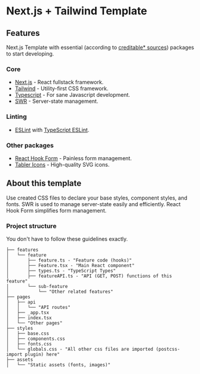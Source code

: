 # Next.js + Tailwind Template

## Features

Next.js Template with essential (according to [creditable* sources](https://github.com/Shadou1)) packages to start developing.

### Core
- [Next.js](https://nextjs.org/) - React fullstack framework.
- [Tailwind](https://tailwindcss.com/) - Utility-first CSS framework.
- [Typescript](https://www.typescriptlang.org/) - For sane Javascript development.
- [SWR](https://swr.vercel.app/) - Server-state management.

### Linting
- [ESLint](https://eslint.org/) with [TypeScript ESLint](https://github.com/typescript-eslint/typescript-eslint).

### Other packages
- [React Hook Form](https://react-hook-form.com/) - Painless form management.
- [Tabler Icons](https://github.com/tabler/tabler-icons) - High-quality SVG icons.

## About this template

Use created CSS files to declare your base styles, component styles, and fonts. SWR is used to manage server-state easily and efficiently. React Hook Form simplifies form management.

### Project structure

You don't have to follow these guidelines exactly.

```
├── features
│   └── feature
│       ├── feature.ts - "Feature code (hooks)"
│       ├── Feature.tsx - "Main React component"
│       ├── types.ts - "TypeScript Types"
│       ├── featureAPI.ts - "API (GET, POST) functions of this feature"
│       └── sub-feature
│           └── "Other related features"
├── pages
│   ├── api
│   │   └── "API routes"
│   ├── _app.tsx
│   ├── index.tsx
│   └── "Other pages"
├── styles
│   ├── base.css
│   ├── components.css
│   ├── fonts.css
│   └── globals.css - "All other css files are imported (postcss-import plugin) here"
├── assets
│   └── "Static assets (fonts, images)"
```